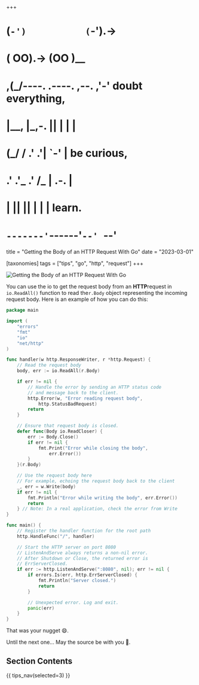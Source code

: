 +++
#   (`-')           (`-').->
#   ( OO).->        (OO )__
# ,(_/----. .----. ,--. ,'-' doubt everything,
# |__,    |\_,-.  ||  | |  |
#  (_/   /    .' .'|  `-'  | be curious,
#  .'  .'_  .'  /_ |  .-.  |
# |       ||      ||  | |  | learn.
# `-------'`------'`--' `--'

title = "Getting the Body of an HTTP Request With Go"
date = "2023-03-01"

[taxonomies]
tags = ["tips", "go", "http", "request"]
+++

![Getting the Body of an HTTP Request With Go](/images/size/w1200/2024/03/http.png)

You can use the io to get the request body from an **HTTP**request
in `io.ReadAll()` function to read the`r.Body` object representing the incoming
request body. Here is an example of how you can do this:

```go
package main

import (
    "errors"
    "fmt"
    "io"
    "net/http"
)

func handler(w http.ResponseWriter, r *http.Request) {
    // Read the request body
    body, err := io.ReadAll(r.Body)

    if err != nil {
        // Handle the error by sending an HTTP status code 
        // and message back to the client.
        http.Error(w, "Error reading request body", 
            http.StatusBadRequest)
        return
    }

    // Ensure that request body is closed.
    defer func(Body io.ReadCloser) {
        err := Body.Close()
        if err != nil {
            fmt.Print("Error while closing the body", 
                err.Error())
        }
    }(r.Body)

    // Use the request body here
    // For example, echoing the request body back to the client
    _, err = w.Write(body)
    if err != nil {
        fmt.Println("Error while writing the body", err.Error())
        return
    } // Note: In a real application, check the error from Write
}

func main() {
    // Register the handler function for the root path
    http.HandleFunc("/", handler)

    // Start the HTTP server on port 8080
    // ListenAndServe always returns a non-nil error.
    // After Shutdown or Close, the returned error is 
    // ErrServerClosed.
    if err := http.ListenAndServe(":8080", nil); err != nil {
        if errors.Is(err, http.ErrServerClosed) {
            fmt.Println("Server closed.")
            return
        }

        // Unexpected error. Log and exit.
        panic(err)
    }
}
```

That was your nugget 😄.

Until the next one... May the source be with you 🦄.

## Section Contents

{{ tips_nav(selected=3) }}
